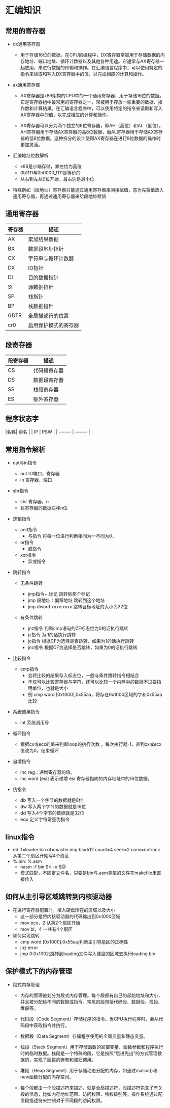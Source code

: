 # 汇编知识

## 常用的寄存器

- dx通用寄存器

  - 用于存储16位的数据。在CPU的编程中，DX寄存器常被用于存储数据的内存地址、端口地址、循环计数器以及其他各种用途。它通常与AX寄存器一起使用，来进行数据的传输和操作。在汇编语言程序中，可以使用特定的指令来读取和写入DX寄存器中的值，以完成相应的计算和操作。
- ax通用寄存器

  - AX寄存器是x86架构的CPU中的一个通用寄存器，用于存储16位的数据。它是寄存器组中最常用的寄存器之一，常被用于存放一些重要的数据、操作数和计算结果。在汇编语言程序中，可以使用特定的指令来读取和写入AX寄存器中的值，以完成相应的计算和操作。

  - AX寄存器可以分为两个独立的8位寄存器，即AH（高位）和AL（低位）。AH寄存器用于存储AX寄存器的高8位数据，而AL寄存器用于存储AX寄存器的低8位数据。这种拆分的设计使得AX寄存器在进行8位数据的操作时更加灵活。
- 汇编地址位数解析
  
  - x86是小端存储，靠左位为高位
  - 0b1111与0b0000_1111是等价的
  - 从右到左从0位开始，最右边是最小位

- 特殊例如（段地址）寄存器只能通过通用寄存器来间接赋值，意为先将值放入通用寄存器，再通过通用寄存器来给段地址赋值

## 通用寄存器

  | 寄存器 | 描述 |
  | ------ | ------ |
  |AX | 累加结果数据 |
  | BX | 数据段地址指针 |
  |CX | 字符串与循环计数器 |
  | DX |IO指针  |
  |DI | 目的数据指针 |
  | SI | 源数据指针 |
  | SP | 栈指针 |
  | BP|栈数据指针 |
  |GDTR|全局描述符的位置|
  |cr0|启用保护模式的寄存器|

## 段寄存器

 | 段寄存器 | 描述 |
  | ------ | ------ |
   | CS | 代码段寄存器 |
 | DS |数据段寄存器 |
  |  SS|栈段寄存器  |
  |ES  |额外寄存器  |

## 程序状态字

 |名称| 别名 |
| IP | PSW |
 | ------ | ------ |

## 常用指令解析

- out与in指令

  - out IO端口，寄存器
  - in  寄存器，端口
- shr指令

  - shr 寄存器，n
  - 将寄存器的数据右移n位
- 逻辑指令

  - and指令
    - 与指令 将每一位进行判断相同为一不同为0，
  - or指令
    - 或指令  
  - xor指令
    - 异或指令
- 跳转指令

  - 无条件跳转

    - jmp指令+.标记   跳转到那个标记
    - jmp 段地址：偏移地址 跳转到这个地址
    - jmp dword xxxx:xxxx  跳转目标地址的大小为32位
  - 有条件跳转
  
    - jnz指令 判断cmp语句的ZF标志位为0的话执行跳转
    - jz指令 为 1的话执行跳转
    - jc指令 根据CF为选择是否跳转，如果为1的话执行跳转
    - jnc指令 根据CF为选择是否跳转，如果为0的话执行跳转
- 比较指令

  - cmp指令
    - 会将比较的结果存入标志位，一般与条件跳转指令相结合
    - 不仅可以比较寄存器与字符，还可以比较一个内存中的数据不过要指明单位，也就是大小
    - 例 cmp word [0x1000],0x55aa，将存在0x1000区域的字和0x55aa比较

- 系统调用指令

  - int 系统调用号
- 循环指令

  - 根据cx或ecx的值来判断loop的执行次数 ，每次执行就-1，直到cx或ecx值改为0，结束循环
- 自增指令

  - inc reg：递增寄存器的值。
  - inc word [esi] 表示递增 esi 寄存器指向的内存地址中的16位数据。
- 伪指令

  - db  写入一个字节的数据就是8位
  - dw  写入两个字节的数据就是16位
  - dd  写入4个字节的数据就是32位
  - equ 定义字符常量伪指令

## linux指令

- dd if=loader.bin of=master.img bs=512 count=4 seek=2 conv=notrunc
从第二个扇区开始写4个扇区
- %.bin: %.asm
  - nasm -f bin $< -o $@
  - 模式匹配，不固定文件名，只要是bin与.asm类型的文件在makefile里直接传入

## 如何从主引导区域跳转到内核驱动器
  
- 在进行寄存器配置时，填入硬盘所在的区域以及大小
  - 这一部分是将内核驱动器的代码输出到0x1000区域
  - mov ecx，2 从第2个扇区开始
  - mov bl，4 一共有4个扇区
- 如何实现跳转
  - cmp word [0x1000],0x55aa;判断主引导扇区的正确性
  - jnz error
  - jmp 0:0x1002;跳转到loading文件写入硬盘的区域去执行loading.bin

## 保护模式下的内存管理
  
- 段式内存管理
  - 内存的管理被划分为段式内存管理。每个段都有自己的起始地址和大小，并且被分配给不同的数据或指令。常见的段包括代码段、数据段、栈段、堆段等。

  - 代码段（Code Segment）存储程序的指令。当CPU执行程序时，会从代码段中获取指令并执行。

  - 数据段（Data Segment）存储程序使用的全局变量和静态变量。

  - 栈段（Stack Segment）用于存储函数的局部变量、函数参数和程序执行时的临时数据。栈段是一个特殊的段，它是按照“后进先出”的方式管理数据的，实现了函数的嵌套和递归调用。

  - 堆段（Heap Segment）用于存储动态分配的内存，如通过malloc()和new函数分配的内存空间。

  - 每个段都由一个段描述符来描述，就是全局描述符，段描述符包含了有关段的信息，比如内存地址范围、访问权限、特权级别等。操作系统通过配置段描述符来控制对于不同段的访问权限。
